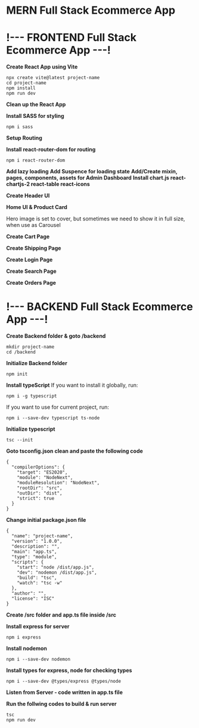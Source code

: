 # MERN Full Stack Ecommerce App

# !--- FRONTEND Full Stack Ecommerce App ---!

**Create React App using Vite**

```
npx create vite@latest project-name
cd project-name
npm install
npm run dev
```

**Clean up the React App**

**Install SASS for styling**

```
npm i sass
```

**Setup Routing**

**Install react-router-dom for routing**

```
npm i react-router-dom
```

**Add lazy loading**
**Add Suspence for loading state**
**Add/Create mixin, pages, components, assets for Admin Dashboard**
**Install chart.js react-chartjs-2 react-table react-icons**

**Create Header UI**

**Home UI & Product Card**

Hero image is set to cover, but sometimes we need to show it in full size, when use as Carousel

**Create Cart Page**

**Create Shipping Page**

**Create Login Page**

**Create Search Page**

**Create Orders Page**

# !--- BACKEND Full Stack Ecommerce App ---!

**Create Backend folder & goto /backend**

```
mkdir project-name
cd /backend
```

**Initialize Backend folder**

```
npm init
```

**Install typeScript**
If you want to install it globally, run:

```
npm i -g typescript
```

If you want to use for current project, run:

```
npm i --save-dev typescript ts-node
```

**Initialize typescript**

```
tsc --init
```

**Goto tsconfig.json clean and paste the following code**

```
{
  "compilerOptions": {
    "target": "ES2020",
    "module": "NodeNext",
    "moduleResolution": "NodeNext",
    "rootDir": "src",
    "outDir": "dist",
    "strict": true
  }
}
```

**Change initial package.json file**

```
{
  "name": "project-name",
  "version": "1.0.0",
  "description": "",
  "main": "app.ts",
  "type": "module",
  "scripts": {
    "start": "node /dist/app.js",
    "dev": "nodemon /dist/app.js",
    "build": "tsc",
    "watch": "tsc -w"
  },
  "author": "",
  "license": "ISC"
}

```

**Create /src folder and app.ts file inside /src**

**Install express for server**

```
npm i express
```

**Install nodemon**

```
npm i --save-dev nodemon
```

**Install types for express, node for checking types**

```
npm i --save-dev @types/express @types/node
```

**Listen from Server - code written in app.ts file**

**Run the follwing codes to build & run server**

```
tsc
npm run dev
```
